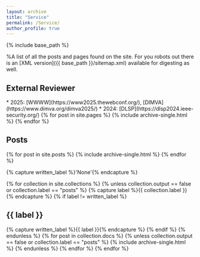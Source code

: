 ```yaml
---
layout: archive
title: "Service"
permalink: /Service/
author_profile: true
---
```


{% include base_path %}

%A list of all the posts and pages found on the site. For you robots out there is an [XML version]({{ base_path }}/sitemap.xml) available for digesting as well.

<h2>External Reviewer</h2>
* 2025: [WWWW](https://www2025.thewebconf.org/), [DIMVA](https://www.dimva.org/dimva2025/)
* 2024: [DLSP](https://dlsp2024.ieee-security.org/)
{% for post in site.pages %}
  {% include archive-single.html %}
{% endfor %}

<h2>Posts</h2>
{% for post in site.posts %}
  {% include archive-single.html %}
{% endfor %}

{% capture written_label %}'None'{% endcapture %}

{% for collection in site.collections %}
{% unless collection.output == false or collection.label == "posts" %}
  {% capture label %}{{ collection.label }}{% endcapture %}
  {% if label != written_label %}
  <h2>{{ label }}</h2>
  {% capture written_label %}{{ label }}{% endcapture %}
  {% endif %}
{% endunless %}
{% for post in collection.docs %}
  {% unless collection.output == false or collection.label == "posts" %}
  {% include archive-single.html %}
  {% endunless %}
{% endfor %}
{% endfor %}
